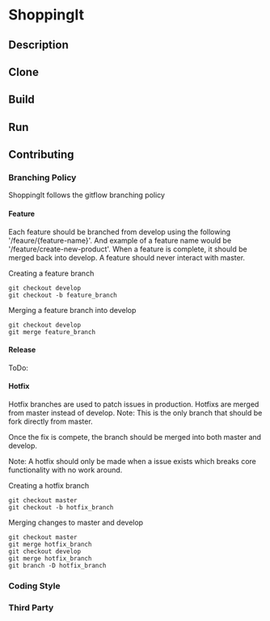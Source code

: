 # ShoppingIt

## Description

## Clone

## Build

## Run

## Contributing

### Branching Policy

ShoppingIt follows the gitflow branching policy

#### Feature
Each feature should be branched from develop using the following '/feaure/{feature-name}'. And example of a feature name would be '/feature/create-new-product'. When a feature is complete, it should be merged back into develop. A feature should never interact with master.

Creating a feature branch
```
git checkout develop
git checkout -b feature_branch
```

Merging a feature branch into develop
```
git checkout develop
git merge feature_branch
```

#### Release
ToDo: 

#### Hotfix
Hotfix branches are used to patch issues in production. Hotfixs are merged from master instead of develop. Note: This is the only branch that should be fork directly from master.

Once the fix is compete, the branch should be merged into both master and develop. 

Note:
A hotfix should only be made when a issue exists which breaks core functionality with no work around.

Creating a hotfix branch
```
git checkout master
git checkout -b hotfix_branch
```

Merging changes to master and develop
```
git checkout master
git merge hotfix_branch
git checkout develop
git merge hotfix_branch
git branch -D hotfix_branch
```

### Coding Style

### Third Party
